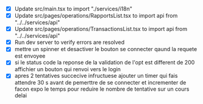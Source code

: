 - [x] Update src/main.tsx to import "./services/i18n"
- [x] Update src/pages/operations/RapportsList.tsx to import api from "../../services/api"
- [x] Update src/pages/operations/TransactionsList.tsx to import api from "../../services/api"
- [x] Run dev server to verify errors are resolved
- [x] mettre un spinner et desactiver le bouton se connecter qaund la requete est envoyee
- [x] si le status code la reponse de la validation de l'opt est different de 200 affichier un bouton qui renvoi vers le login
- [x] apres 2 tentatives succecive infructuese ajouter un timer qui fais attendre 30 s avant de pemerttre de se connecter et incrementer de facon expo le temps pour reduire le nombre de tentative sur un cours delai
